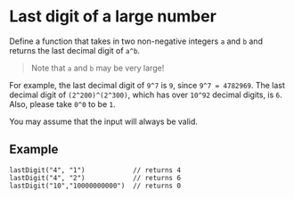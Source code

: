 # Last digit of a large number

Define a function that takes in two non-negative integers `a` and `b` and returns the last decimal digit of `a^b`. 

> Note that `a` and `b` may be very large!

For example, the last decimal digit of `9^7` is `9`, since `9^7 = 4782969`. The last decimal digit of `(2^200)^(2^300)`, which has over `10^92` decimal digits, is `6`. Also, please take `0^0` to be `1`.

You may assume that the input will always be valid.

## Example

```
lastDigit("4", "1")            // returns 4
lastDigit("4", "2")            // returns 6  
lastDigit("10","10000000000")  // returns 0
```